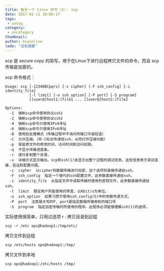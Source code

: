 ```yaml
---
title: 每天一个 Linux 命令（3）： scp
date: 2017-02-11 10:06:17
tags:
 - untag
category: 
 - uncategory
thumbnail: 
author: bsyonline
lede: "没有摘要"
---
```


scp 是 secure copy 的简写，用于在Linux下进行远程拷贝文件的命令，而且 scp 传输是加密的。

<!-- more -->

scp 命令格式：
```shell
Usage: scp [-12346BCpqrv] [-c cipher] [-F ssh_config] [-i identity_file]
           [-l limit] [-o ssh_option] [-P port] [-S program]
           [[user@]host1:]file1 ... [[user@]host2:]file2

Options:
  -1  强制scp命令使用协议ssh1  
  -2  强制scp命令使用协议ssh2  
  -4  强制scp命令只使用IPv4寻址  
  -6  强制scp命令只使用IPv6寻址  
  -B  使用批处理模式（传输过程中不询问传输口令或短语）  
  -C  允许压缩。（将-C标志传递给ssh，从而打开压缩功能）  
  -p  保留原文件的修改时间，访问时间和访问权限。  
  -q  不显示传输进度条。  
  -r  递归复制整个目录。  
  -v  详细方式显示输出。scp和ssh(1)会显示出整个过程的调试信息。这些信息用于调试连接，验证和配置问题。   
  -c  cipher  以cipher将数据传输进行加密，这个选项将直接传递给ssh。   
  -F  ssh_config  指定一个替代的ssh配置文件，此参数直接传递给ssh。  
  -i  identity_file  从指定文件中读取传输时使用的密钥文件，此参数直接传递给ssh。    
  -l  limit  限定用户所能使用的带宽，以Kbit/s为单位。     
  -o  ssh_option  如果习惯于使用ssh_config(5)中的参数传递方式，   
  -P  port  注意是大写的P, port是指定数据传输用到的端口号   
  -S  program  指定加密传输时所使用的程序。此程序必须能够理解ssh(1)的选项。
```

实际使用很简单，只用过选项 r :
拷贝目录到远程

```
scp -r /etc ops@hadoop1:/tmp/etc/
```

拷贝文件到远程

```
scp /etc/hosts ops@hadoop1:/tmp/
```

拷贝文件到本地

```
scp ops@hadoop1:/etc/hosts /tmp/
```
